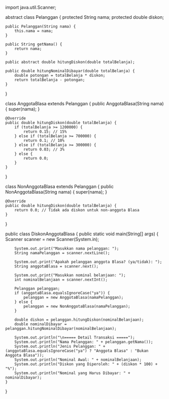 import java.util.Scanner;

abstract class Pelanggan {
    protected String nama;
    protected double diskon;

    public Pelanggan(String nama) {
        this.nama = nama;
    }

    public String getNama() {
        return nama;
    }

    public abstract double hitungDiskon(double totalBelanja);

    public double hitungNominalDibayar(double totalBelanja) {
        double potongan = totalBelanja * diskon;
        return totalBelanja - potongan;
    }
}

class AnggotaBlasa extends Pelanggan {
    public AnggotaBlasa(String nama) {
        super(nama);
    }

    @Override
    public double hitungDiskon(double totalBelanja) {
        if (totalBelanja >= 1200000) {
            return 0.15; // 15%
        } else if (totalBelanja >= 700000) {
            return 0.1; // 10%
        } else if (totalBelanja >= 300000) {
            return 0.03; // 3%
        } else {
            return 0.0;
        }
    }
}

class NonAnggotaBlasa extends Pelanggan {
    public NonAnggotaBlasa(String nama) {
        super(nama);
    }

    @Override
    public double hitungDiskon(double totalBelanja) {
        return 0.0; // Tidak ada diskon untuk non-anggota Blasa
    }
}

public class DiskonAnggotaBlasa {
    public static void main(String[] args) {
        Scanner scanner = new Scanner(System.in);

        System.out.print("Masukkan nama pelanggan: ");
        String namaPelanggan = scanner.nextLine();

        System.out.print("Apakah pelanggan anggota Blasa? (ya/tidak): ");
        String anggotaBlasa = scanner.next();

        System.out.print("Masukkan nominal belanjaan: ");
        int nominalBelanjaan = scanner.nextInt();

        Pelanggan pelanggan;
        if (anggotaBlasa.equalsIgnoreCase("ya")) {
            pelanggan = new AnggotaBlasa(namaPelanggan);
        } else {
            pelanggan = new NonAnggotaBlasa(namaPelanggan);
        }

        double diskon = pelanggan.hitungDiskon(nominalBelanjaan);
        double nominalDibayar = pelanggan.hitungNominalDibayar(nominalBelanjaan);

        System.out.println("\n===== Detail Transaksi =====");
        System.out.println("Nama Pelanggan: " + pelanggan.getNama());
        System.out.println("Jenis Pelanggan: " + (anggotaBlasa.equalsIgnoreCase("ya") ? "Anggota Blasa" : "Bukan Anggota Blasa"));
        System.out.println("Nominal Awal: " + nominalBelanjaan);
        System.out.println("Diskon yang Diperoleh: " + (diskon * 100) + "%");
        System.out.println("Nominal yang Harus Dibayar: " + nominalDibayar);
    }
}
